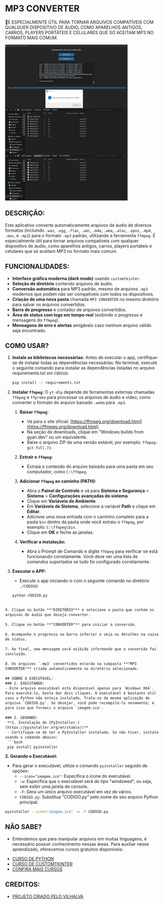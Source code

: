 # MP3 CONVERTER
📱É ESPECIALMENTE ÚTIL PARA TORNAR ARQUIVOS COMPATÍVEIS COM QUALQUER DISPOSITIVO DE ÁUDIO, COMO APARELHOS ANTIGOS, CARROS, PLAYERS PORTÁTEIS E CELULARES QUE SÓ ACEITAM MP3 NO FORMATO MAIS COMUM.

<img src="./IMAGENS/FOTO_01.png" align="center" width="400"> <br>
<img src="./IMAGENS/FOTO_02.png" align="center" width="400"> <br>
<img src="./IMAGENS/FOTO_03.png" align="center" width="400"> <br>

## DESCRIÇÃO:
Este aplicativo converte automaticamente arquivos de áudio de diversos formatos (incluindo `.wav`, `.ogg`, `.flac`, `.aac`, `.m4a`, `.wma`, `.alac`, `.opus`, `.mp4`, `.mov`, e `.mp3`) para o formato `.mp3` padrão, utilizando a ferramenta `ffmpeg`.
É especialmente útil para tornar arquivos compatíveis com qualquer dispositivo de áudio, como aparelhos antigos, carros, players portáteis e celulares que só aceitam MP3 no formato mais comum.

## FUNCIONALIDADES:
* **Interface gráfica moderna (dark mode)** usando `customtkinter`.
* **Seleção de diretório** contendo arquivos de áudio.
* **Conversão automática** para MP3 padrão, mesmo de arquivos `.mp3` modernos que podem não ser compatíveis com todos os dispositivos.
* **Criação de uma nova pasta** chamada `MP3 CONVERTER` no mesmo diretório para salvar os arquivos convertidos.
* **Barra de progresso** e contador de arquivos convertidos.
* **Área de status com logs em tempo real** (exibindo o progresso e mensagens do `ffmpeg`).
* **Mensagens de erro e alertas** amigáveis caso nenhum arquivo válido seja encontrado.
   
## COMO USAR?
1. **Instale as bibliotecas necessárias:** Antes de executar o app, certifique-se de instalar todas as dependências necessárias. No terminal, execute o seguinte comando para instalar as dependências listadas no arquivo requirements.txt em `CODIGO`:
   ```bash
   pip install -r requirements.txt
   ```

2. **Instalar `ffmpeg`:** O `yt-dlp` depende de ferramentas externas chamadas `ffmpeg` e `ffprobe` para processar os arquivos de áudio e vídeo, como converter o formato do arquivo baixado `.webm` para `.mp3`.

   1. **Baixar `ffmpeg`:**
      - Vá para o site oficial: [https://ffmpeg.org/download.html](https://ffmpeg.org/download.html).
      - Na seção de downloads, clique em "Windows builds from gyan.dev" ou um equivalente.
      - Baixe o arquivo ZIP de uma versão estável, por exemplo: `ffmpeg-git-full.7z`.

   2. **Extrair o `ffmpeg`:**
      - Extraia o conteúdo do arquivo baixado para uma pasta em seu computador, como `C:\ffmpeg`.

   3. **Adicionar `ffmpeg` ao caminho (PATH):**
      - Abra o **Painel de Controle** e vá para **Sistema e Segurança** > **Sistema** > **Configurações avançadas do sistema**.
      - Clique em **Variáveis de Ambiente**.
      - Em **Variáveis de Sistema**, selecione a variável **Path** e clique em **Editar**.
      - Adicione uma nova entrada com o caminho completo para a pasta `bin` dentro da pasta onde você extraiu o `ffmpeg`, por exemplo: `C:\ffmpeg\bin`.
      - Clique em **OK** e feche as janelas.

   4. **Verificar a instalação:**
      - Abra o Prompt de Comando e digite `ffmpeg` para verificar se está funcionando corretamente. Você deve ver uma lista de comandos suportados se tudo foi configurado corretamente.

3. **Executar o APP:** 
   - Execute o app iniciando-o com o seguinte comando no diretório `./CODIGO`:
   ```bash
   python CODIGO.py
  ```

4. Clique no botão **"DIRETÓRIO"** e selecione a pasta que contém os arquivos de áudio que deseja converter.

5. Clique no botão **"CONVERTER"** para iniciar a conversão.

6. Acompanhe o progresso na barra inferior e veja os detalhes na caixa de status.

7. Ao final, uma mensagem será exibida informando que a conversão foi concluída.

8. Os arquivos `.mp3` convertidos estarão na subpasta **"MP3 CONVERTER"** criada automaticamente no diretório selecionado.

## SOBRE O EXECUTAVEL:
### 1. EXECUTANDO:
- Este arquivo executável está disponível apenas para `Windows X64`. Para executá-lo, basta dar dois cliques. O executável é bastante útil caso o Python não esteja instalado. Trata-se da mesma aplicação do arquivo `CODIGO.py`. Se desejar, você pode recompilá-lo novamente; é para isso que forneci o arquivo `imagem.ico`.

### 2. GERANDO:
   **1. Instalação do [PyInstaller:](https://pyinstaller.org/en/stable/)**
   - Certifique-se de ter o PyInstaller instalado. Se não tiver, instale usando o comando abaixo:
   ```bash
   pip install pyinstaller
   ```

   **2. Gerando o Executável:**
   - Para gerar o executável, utilize o comando `pyinstaller` seguido de opções:
      - `--icon="imagem.ico"`: Especifica o ícone do executável.
      - `-w`: Especifica que o executável será do tipo "windowed", ou seja, sem exibir uma janela de console.
      - `-F`: Gera um único arquivo executável em vez de vários.
      - `CODIGO.py`: Substitua "CODIGO.py" pelo nome do seu arquivo Python principal.
   ```bash
   pyinstaller --icon="imagem.ico" -w -F CODIGO.py
   ```

## NÃO SABE?
- Entendemos que para manipular arquivos em muitas linguagens, é necessário possuir conhecimento nessas áreas. Para auxiliar nesse aprendizado, oferecemos cursos gratuitos disponíveis:
* [CURSO DE PYTHON](https://github.com/VILHALVA/CURSO-DE-PYTHON)
* [CURSO DE CUSTOMTKINTER](https://github.com/VILHALVA/CURSO-DE-CUSTOMTKINTER)
* [CONFIRA MAIS CURSOS](https://github.com/VILHALVA?tab=repositories&q=+topic:CURSO)

## CREDITOS:
- [PROJETO CRIADO PELO VILHALVA](https://github.com/VILHALVA)
